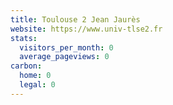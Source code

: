 ```yaml
---
title: Toulouse 2 Jean Jaurès
website: https://www.univ-tlse2.fr
stats:
  visitors_per_month: 0
  average_pageviews: 0
carbon:
  home: 0
  legal: 0
---
```

